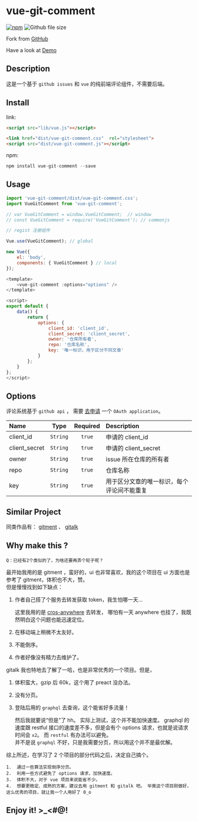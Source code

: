 # vue-git-comment

[![npm](https://img.shields.io/npm/v/vue-git-comment.svg)](https://www.npmjs.com/package/vue-git-comment) ![Github file size](https://img.shields.io/github/size/shalldie/vue-git-comment/dist/vue-git-comment.js.svg)

Fork from [GitHub](https://github.com/shalldie/vue-git-comment)

Have a look at [Demo](https://shalldie.github.io/demos/vue-git-comment/)

## Description

这是一个基于 `github issues` 和 `vue` 的纯前端评论组件，不需要后端。

## Install

link:

```html
<script src="lib/vue.js"></script>

<link href="dist/vue-git-comment.css"  rel="stylesheet">
<script src="dist/vue-git-comment.js"></script>
```

npm:

```js
npm install vue-git-comment --save
```

## Usage

```js
import 'vue-git-comment/dist/vue-git-comment.css';
import VueGitComment from 'vue-git-comment';

// var VueGitComment = window.VueGitComment;  // window
// const VueGitComment = require('VueGitComment'); // commonjs
```

```js
// regist 注册组件

Vue.use(VueGitComment); // global

new Vue({
    el: 'body',
    components: { VueGitComment } // local
});
```

```js
<template>
    <vue-git-comment :options="options" />
</template>

<script>
export default {
    data() {
        return {
            options: {
                client_id: 'client_id',
                client_secret: 'client_secret',
                owner: '仓库所有者',
                repo: '仓库名称',
                key: '唯一标识，用于区分不同文章'
            }
        };
    }
};
</script>
```

## Options

评论系统基于 `github api` ， 需要 [去申请](https://github.com/settings/applications/new) 一个 `OAuth application`。

| Name          |   Type   | Required | Description                                |
| :------------ | :------: | :------: | :----------------------------------------- |
| client_id     | `String` |  `true`  | 申请的 client_id                           |
| client_secret | `String` |  `true`  | 申请的 client_secret                       |
| owner         | `String` |  `true`  | issue 所在仓库的所有者                     |
| repo          | `String` |  `true`  | 仓库名称                                   |
| key           | `String` |  `true`  | 用于区分文章的唯一标识，每个评论间不能重复 |

## Similar Project

同类作品有： [gitment](https://github.com/imsun/gitment) 、 [gitalk](https://github.com/gitalk/gitalk)

## Why make this ?

    Q：已经有2个类似的了，为啥还要再弄个轮子呢？

最开始我用的是 gitment ，蛮好的，ui 也非常喜欢，我的这个项目在 ui 方面也是参考了 gitment，体积也不大，赞。  
但是慢慢找到如下缺点：

1.  作者自己搭了个服务去转发获取 token，我生怕哪一天...

    这里我用的是 [cros-anywhere](https://cors-anywhere.herokuapp.com) 去转发， 哪怕有一天 anywhere 也挂了，我既然明白这个问题也能迅速定位。

2.  在移动端上稍微不太友好。
3.  不能倒序。
4.  作者好像没有精力去维护了。

gitalk 我也特地去了解了一哈，也是非常优秀的一个项目。但是，

1.  体积蛮大，gzip 后 60k，这个用了 preact 没办法。
2.  没有分页。
3.  登陆后用的 `graphql` 去查询，这个能省好多流量！

    然后我就要说“但是”了 hh。 实际上测试，这个并不能加快速度。 graphql 的速度跟 restful 接口的速度差不多，但是会有个 options 请求，也就是说请求时间会 `x2`。 而 `restful` 有办法可以避免。  
    并不是说 `graphql` 不好，只是我需要分页，所以用这个并不是最优解。

综上所述，在学习了 2 个项目的部分代码之后，决定自己搞个。

    1.  通过一些算法实现倒序分页。
    2.  利用一些方式避免了 options 请求，加快速度。
    3.  体积不大，对于 vue 项目来说能省不少。
    4.  想要更稳定、成熟的方案，建议去用 gitment 和 gitalk 吧。 毕竟这个项目刚做好，这么优秀的项目，就让我一个人用好了 0_o

## Enjoy it! >\_<#@!
